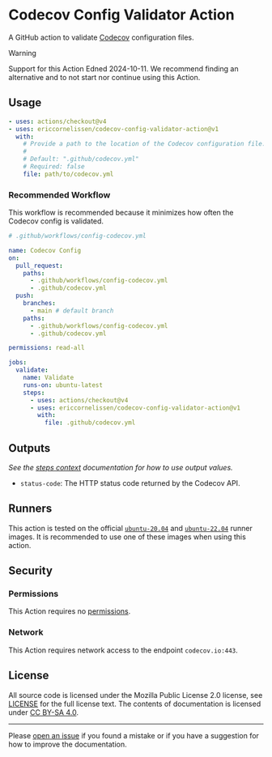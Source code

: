 <!-- SPDX-License-Identifier: CC-BY-SA-4.0 -->

# Codecov Config Validator Action

A GitHub action to validate [Codecov] configuration files.

> [!WARNING]
> Support for this Action Edned 2024-10-11. We recommend finding an alternative
> and to not start nor continue using this Action.

## Usage

```yml
- uses: actions/checkout@v4
- uses: ericcornelissen/codecov-config-validator-action@v1
  with:
    # Provide a path to the location of the Codecov configuration file.
    #
    # Default: ".github/codecov.yml"
    # Required: false
    file: path/to/codecov.yml
```

### Recommended Workflow

This workflow is recommended because it minimizes how often the Codecov config
is validated.

```yml
# .github/workflows/config-codecov.yml

name: Codecov Config
on:
  pull_request:
    paths:
      - .github/workflows/config-codecov.yml
      - .github/codecov.yml
  push:
    branches:
      - main # default branch
    paths:
      - .github/workflows/config-codecov.yml
      - .github/codecov.yml

permissions: read-all

jobs:
  validate:
    name: Validate
    runs-on: ubuntu-latest
    steps:
      - uses: actions/checkout@v4
      - uses: ericcornelissen/codecov-config-validator-action@v1
        with:
          file: .github/codecov.yml
```

## Outputs

_See the [steps context] documentation for how to use output values._

- `status-code`: The HTTP status code returned by the Codecov API.

## Runners

This action is tested on the official [`ubuntu-20.04`] and [`ubuntu-22.04`]
runner images. It is recommended to use one of these images when using this
action.

## Security

### Permissions

This Action requires no [permissions].

### Network

This Action requires network access to the endpoint `codecov.io:443`.

## License

All source code is licensed under the Mozilla Public License 2.0 license, see
[LICENSE] for the full license text. The contents of documentation is licensed
under [CC BY-SA 4.0].

---

Please [open an issue] if you found a mistake or if you have a suggestion for
how to improve the documentation.

[cc by-sa 4.0]: https://creativecommons.org/licenses/by-sa/4.0/
[codecov]: https://codecov.io/
[license]: ./LICENSE
[open an issue]: https://github.com/ericcornelissen/codecov-config-validator-action/issues/new?labels=documentation
[permissions]: https://docs.github.com/en/actions/using-workflows/workflow-syntax-for-github-actions#permissions
[steps context]: https://docs.github.com/en/actions/learn-github-actions/contexts#steps-context
[`ubuntu-20.04`]: https://github.com/actions/runner-images/blob/main/images/ubuntu/Ubuntu2004-Readme.md
[`ubuntu-22.04`]: https://github.com/actions/runner-images/blob/main/images/ubuntu/Ubuntu2204-Readme.md

